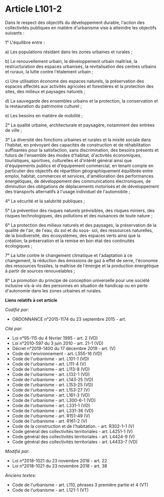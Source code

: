 # Article L101-2

Dans le respect des objectifs du développement durable, l'action des collectivités publiques en matière d'urbanisme vise à
atteindre les objectifs suivants :

1° L'équilibre entre :

a) Les populations résidant dans les zones urbaines et rurales ;

b) Le renouvellement urbain, le développement urbain maîtrisé, la restructuration des espaces urbanisés, la revitalisation
des centres urbains et ruraux, la lutte contre l'étalement urbain ;

c) Une utilisation économe des espaces naturels, la préservation des espaces affectés aux activités agricoles et forestières
et la protection des sites, des milieux et paysages naturels ;

d) La sauvegarde des ensembles urbains et la protection, la conservation et la restauration du patrimoine culturel ;

e) Les besoins en matière de mobilité ;

2° La qualité urbaine, architecturale et paysagère, notamment des entrées de ville ;

3° La diversité des fonctions urbaines et rurales et la mixité sociale dans l'habitat, en prévoyant des capacités de
construction et de réhabilitation suffisantes pour la satisfaction, sans discrimination, des besoins présents et futurs de
l'ensemble des modes d'habitat, d'activités économiques, touristiques, sportives, culturelles et d'intérêt général ainsi que
d'équipements publics et d'équipement commercial, en tenant compte en particulier des objectifs de répartition
géographiquement équilibrée entre emploi, habitat, commerces et services, d'amélioration des performances énergétiques, de
développement des communications électroniques, de diminution des obligations de déplacements motorisés et de développement
des transports alternatifs à l'usage individuel de l'automobile ;

4° La sécurité et la salubrité publiques ;

5° La prévention des risques naturels prévisibles, des risques miniers, des risques technologiques, des pollutions et des
nuisances de toute nature ;

6° La protection des milieux naturels et des paysages, la préservation de la qualité de l'air, de l'eau, du sol et du sous-
sol, des ressources naturelles, de la biodiversité, des écosystèmes, des espaces verts ainsi que la création, la préservation
et la remise en bon état des continuités écologiques ;

7° La lutte contre le changement climatique et l'adaptation à ce changement, la réduction des émissions de gaz à effet de
serre, l'économie des ressources fossiles, la maîtrise de l'énergie et la production énergétique à partir de sources
renouvelables ;

8° La promotion du principe de conception universelle pour une société inclusive vis-à-vis des personnes en situation de
handicap ou en perte d'autonomie dans les zones urbaines et rurales.

**Liens relatifs à cet article**

_Codifié par_:

  - ORDONNANCE n°2015-1174 du 23 septembre 2015 - art.

_Cité par_:

  - Loi n°95-115 du 4 février 1995 - art. 2 (VD)
  - Loi n°2010-597 du 3 juin 2010 - art. 21-1 (VD)
  - Décret n°2019-1400 du 17 décembre 2019 - art. (V)
  - Code de l'environnement - art. L555-16 (VD)
  - Code de l'urbanisme - art. L101-1 (VD)
  - Code de l'urbanisme - art. L111-4 (V)
  - Code de l'urbanisme - art. L113-8 (VD)
  - Code de l'urbanisme - art. L132-1 (VD)
  - Code de l'urbanisme - art. L143-25 (VD)
  - Code de l'urbanisme - art. L153-25 (VD)
  - Code de l'urbanisme - art. L153-27 (V)
  - Code de l'urbanisme - art. L161-3 (VD)
  - Code de l'urbanisme - art. L300-6-1 (VD)
  - Code de l'urbanisme - art. L331-1 (VD)
  - Code de l'urbanisme - art. L331-36 (VD)
  - Code de l'urbanisme - art. R151-49 (V)
  - Code de l'urbanisme - art. R161-2 (V)
  - Code de la construction et de l'habitation. - art. R302-1-1 (V)
  - Code général des collectivités territoriales - art. L4251-1 (V)
  - Code général des collectivités territoriales - art. L4424-9 (V)
  - Code général des collectivités territoriales - art. L4433-7 (VD)

_Modifié par_:

  - Loi n°2018-1021 du 23 novembre 2018 - art. 22
  - Loi n°2018-1021 du 23 novembre 2018 - art. 38

_Anciens textes_:

  - Code de l'urbanisme - art. L110, phrases 3 première partie et 4 (VT)
  - Code de l'urbanisme - art. L121-1 (VT)
